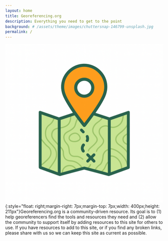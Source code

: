 ```yaml
---
layout: home
title: Georeferencing.org
description: Everything you need to get to the point
background: # /assets/theme/images/chuttersnap-146799-unsplash.jpg
permalink: /
---
```


![Georef_Logo_White.png](/assets/logos/Georef_Logo_White.png){:style="float: right;margin-right: 7px;margin-top: 7px;width: 400px;height: 211px"}Georeferencing.org is a community-driven resource. Its goal is to (1) help georeferencers find the tools and resources they need and (2) allow the community to support itself by adding resources to this site for others to use. If you have resources to add to this site, or if you find any broken links, please share with us so we can keep this site as current as possible.
